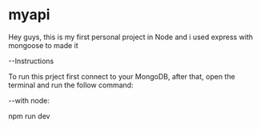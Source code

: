 # myapi
Hey guys, this is my first personal project in Node and i used express with mongoose to made it

--Instructions

To run this prject first connect to your MongoDB,
after that, open the terminal and run the follow command:

--with node:

npm run dev
